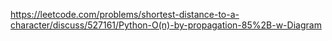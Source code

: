 https://leetcode.com/problems/shortest-distance-to-a-character/discuss/527161/Python-O(n)-by-propagation-85%2B-w-Diagram
